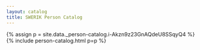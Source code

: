 ```yaml
---
layout: catalog
title: SWERIK Person Catalog
---
```

{% assign p = site.data._person-catalog.i-Akzn9z23GnAQdeU8SSqyQ4 %}
{% include person-catalog.html p=p %}

